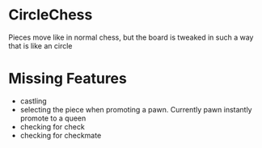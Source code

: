 # CircleChess
Pieces move like in normal chess, but the board is tweaked in such a way that is like an circle

# Missing Features
- castling
- selecting the piece when promoting a pawn. Currently pawn instantly promote to a queen
- checking for check
- checking for checkmate
